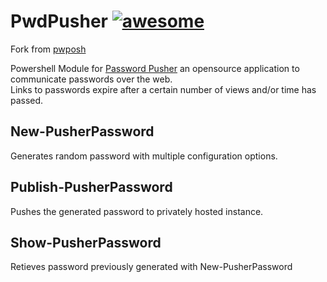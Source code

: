 # PwdPusher [![awesome](https://github.com/sindresorhus/awesome/blob/main/media/badge-flat.svg)](https://github.com/sindresorhus/awesome/blob/main/media/)
Fork from [pwposh](https://github.com/pgarm/pwposh)

Powershell Module for [Password Pusher](https://github.com/pglombardo/PasswordPusher) an opensource application to communicate passwords over the web.\
Links to passwords expire after a certain number of views and/or time has passed.

## New-PusherPassword
Generates random password with multiple configuration options.

## Publish-PusherPassword
Pushes the generated password to privately hosted instance.

## Show-PusherPassword
Retieves password previously generated with New-PusherPassword
